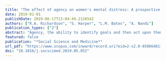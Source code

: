 ```yaml
---
title: "The effect of agency on women's mental distress: A prospective cohort study from rural Rajasthan, India"
date: 2019-01-01
publishDate: 2019-06-17T13:04:49.212854Z
authors: ["R.A. Richardson", "S. Harper", "L.M. Bates", "A. Nandi"]
publication_types: ["2"]
abstract: "Agency, the ability to identify goals and then act upon them, is a core component of women's empowerment and has important implications for the rights and well-being of women and girls. However, inadequate measurement of agency impedes empirical investigation, and few studies have investigated the relation between agency and health. Using a theory-based measure of women's agency, we investigated the longitudinal association between agency and mental distress among women living in rural Rajasthan, India. Women completed baseline interviews between June and October 2016 and follow-up interviews between June and November 2017 (n = 2859). We measured mental distress with the Hindi version of the 12 item General Health Questionnaire, which asked women 12 questions about symptoms of mental distress (score range: 0--12). We measured agency using a measurement model which was composed of 23 indicators tapping into four domains of agency and validated in a prior research study. We modeled the relation between women's agency and mental distress using Poisson regression and an individual-level fixed effects approach to account for time-fixed characteristics of individuals. In models that controlled for time-varying confounding (e.g., household wealth, number of sons), a one standard deviation increase in agency was associated with a reduction of 0.21 distress symptoms (95% CI: -0.32, −0.09), which corresponds to a 7% reduction (95% CI: 3%, 11%) relative to the mean. We found that specific domains of agency varied in their association with mental distress; namely, an increase in women's agency regarding her attitudes about gender norms corresponded to a reduction in mental distress, whereas an increase in women's agency regarding speaking up in public corresponded to an increase in mental distress. Our research demonstrates that agency may be a determinant of mental health and that comprehensive measurement can reveal nuanced relationships. o̧pyright 2019 Elsevier Ltd"
featured: false
publication: "*Social Science and Medicine*"
url_pdf: "https://www.scopus.com/inward/record.uri?eid=2-s2.0-85066481187&doi=10.1016%2fj.socscimed.2019.05.052&partnerID=40&md5=0167d71d9d6b48ab2d356db5b9565a79"
doi: "10.1016/j.socscimed.2019.05.052"
---
```


